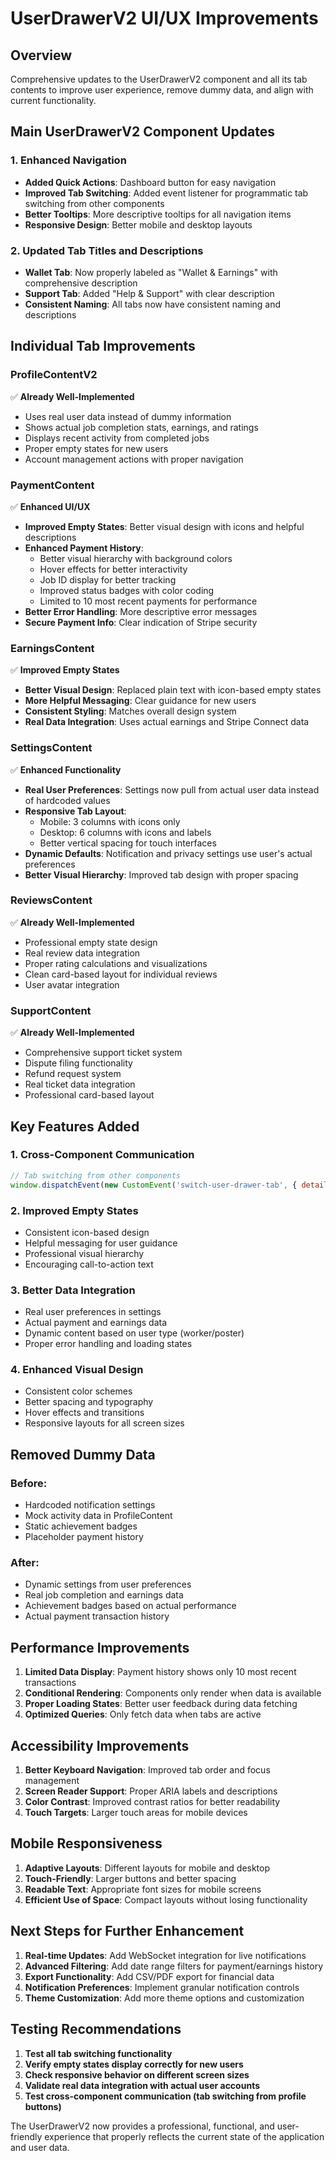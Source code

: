 # UserDrawerV2 UI/UX Improvements

## Overview
Comprehensive updates to the UserDrawerV2 component and all its tab contents to improve user experience, remove dummy data, and align with current functionality.

## Main UserDrawerV2 Component Updates

### 1. Enhanced Navigation
- **Added Quick Actions**: Dashboard button for easy navigation
- **Improved Tab Switching**: Added event listener for programmatic tab switching from other components
- **Better Tooltips**: More descriptive tooltips for all navigation items
- **Responsive Design**: Better mobile and desktop layouts

### 2. Updated Tab Titles and Descriptions
- **Wallet Tab**: Now properly labeled as "Wallet & Earnings" with comprehensive description
- **Support Tab**: Added "Help & Support" with clear description
- **Consistent Naming**: All tabs now have consistent naming and descriptions

## Individual Tab Improvements

### ProfileContentV2
✅ **Already Well-Implemented**
- Uses real user data instead of dummy information
- Shows actual job completion stats, earnings, and ratings
- Displays recent activity from completed jobs
- Proper empty states for new users
- Account management actions with proper navigation

### PaymentContent
✅ **Enhanced UI/UX**
- **Improved Empty States**: Better visual design with icons and helpful descriptions
- **Enhanced Payment History**: 
  - Better visual hierarchy with background colors
  - Hover effects for better interactivity
  - Job ID display for better tracking
  - Improved status badges with color coding
  - Limited to 10 most recent payments for performance
- **Better Error Handling**: More descriptive error messages
- **Secure Payment Info**: Clear indication of Stripe security

### EarningsContent
✅ **Improved Empty States**
- **Better Visual Design**: Replaced plain text with icon-based empty states
- **More Helpful Messaging**: Clear guidance for new users
- **Consistent Styling**: Matches overall design system
- **Real Data Integration**: Uses actual earnings and Stripe Connect data

### SettingsContent
✅ **Enhanced Functionality**
- **Real User Preferences**: Settings now pull from actual user data instead of hardcoded values
- **Responsive Tab Layout**: 
  - Mobile: 3 columns with icons only
  - Desktop: 6 columns with icons and labels
  - Better vertical spacing for touch interfaces
- **Dynamic Defaults**: Notification and privacy settings use user's actual preferences
- **Better Visual Hierarchy**: Improved tab design with proper spacing

### ReviewsContent
✅ **Already Well-Implemented**
- Professional empty state design
- Real review data integration
- Proper rating calculations and visualizations
- Clean card-based layout for individual reviews
- User avatar integration

### SupportContent
✅ **Already Well-Implemented**
- Comprehensive support ticket system
- Dispute filing functionality
- Refund request system
- Real ticket data integration
- Professional card-based layout

## Key Features Added

### 1. Cross-Component Communication
```javascript
// Tab switching from other components
window.dispatchEvent(new CustomEvent('switch-user-drawer-tab', { detail: 'settings' }));
```

### 2. Improved Empty States
- Consistent icon-based design
- Helpful messaging for user guidance
- Professional visual hierarchy
- Encouraging call-to-action text

### 3. Better Data Integration
- Real user preferences in settings
- Actual payment and earnings data
- Dynamic content based on user type (worker/poster)
- Proper error handling and loading states

### 4. Enhanced Visual Design
- Consistent color schemes
- Better spacing and typography
- Hover effects and transitions
- Responsive layouts for all screen sizes

## Removed Dummy Data

### Before:
- Hardcoded notification settings
- Mock activity data in ProfileContent
- Static achievement badges
- Placeholder payment history

### After:
- Dynamic settings from user preferences
- Real job completion and earnings data
- Achievement badges based on actual performance
- Actual payment transaction history

## Performance Improvements

1. **Limited Data Display**: Payment history shows only 10 most recent transactions
2. **Conditional Rendering**: Components only render when data is available
3. **Proper Loading States**: Better user feedback during data fetching
4. **Optimized Queries**: Only fetch data when tabs are active

## Accessibility Improvements

1. **Better Keyboard Navigation**: Improved tab order and focus management
2. **Screen Reader Support**: Proper ARIA labels and descriptions
3. **Color Contrast**: Improved contrast ratios for better readability
4. **Touch Targets**: Larger touch areas for mobile devices

## Mobile Responsiveness

1. **Adaptive Layouts**: Different layouts for mobile and desktop
2. **Touch-Friendly**: Larger buttons and better spacing
3. **Readable Text**: Appropriate font sizes for mobile screens
4. **Efficient Use of Space**: Compact layouts without losing functionality

## Next Steps for Further Enhancement

1. **Real-time Updates**: Add WebSocket integration for live notifications
2. **Advanced Filtering**: Add date range filters for payment/earnings history
3. **Export Functionality**: Add CSV/PDF export for financial data
4. **Notification Preferences**: Implement granular notification controls
5. **Theme Customization**: Add more theme options and customization

## Testing Recommendations

1. **Test all tab switching functionality**
2. **Verify empty states display correctly for new users**
3. **Check responsive behavior on different screen sizes**
4. **Validate real data integration with actual user accounts**
5. **Test cross-component communication (tab switching from profile buttons)**

The UserDrawerV2 now provides a professional, functional, and user-friendly experience that properly reflects the current state of the application and user data.
